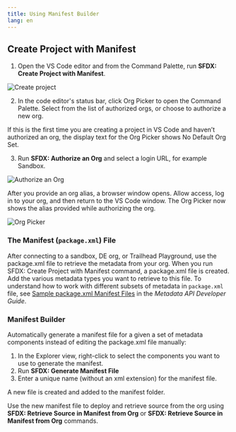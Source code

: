 ```yaml
---
title: Using Manifest Builder
lang: en
---
```


## Create Project with Manifest


1. Open the VS Code editor and from the Command Palette, run **SFDX: Create Project with Manifest**.

![Create project](./images/create-project-with-manifest.png)

2. In the code editor's status bar, click Org Picker to open the Command Palette. Select from the list of authorized orgs, or choose to authorize a new org.

If this is the first time you are creating a project in VS Code and haven’t authorized an org, the display text for the Org Picker shows No Default Org Set.

3. Run **SFDX: Authorize an Org** and select a login URL, for example Sandbox.

![Authorize an Org](./images/authorize-org-command.png)

After you provide an org alias, a browser window opens. Allow access, log in to your org, and then return to the VS Code window. The Org Picker now shows the alias provided while authorizing the org.

![Org Picker](./images/org-picker.png)

### The Manifest (`package.xml`) File

After connecting to a sandbox, DE org, or Trailhead Playground, use the package.xml file to retrieve the metadata from your org. When you run SFDX: Create Project with Manifest command, a package.xml file is created. Add the various metadata types you want to retrieve to this file. To understand how to work with different subsets of metadata in `package.xml` file, see [Sample package.xml Manifest Files](https://developer.salesforce.com/docs/atlas.en-us.api_meta.meta/api_meta/manifest_samples.htm) in the _Metadata API Developer Guide_.

### Manifest Builder
Automatically generate a manifest file for a given a set of metadata components instead of editing the package.xml file manually: 
1.  In the Explorer view, right-click to select the components you want to use to generate the manifest.
2. Run **SFDX: Generate Manifest File**
3. Enter a unique name (without an xml extension) for the manifest file. 

A new file is created and added to the manifest folder.
   
Use the new manifest file to deploy and retrieve source from the org using **SFDX: Retrieve Source in Manifest from Org** or **SFDX: Retrieve Source in Manifest from Org** commands.